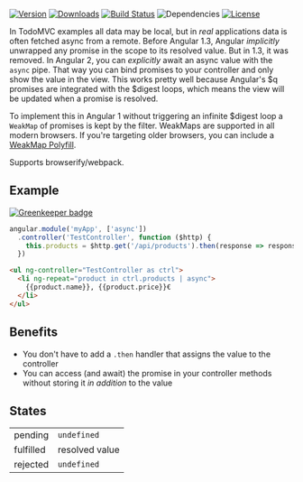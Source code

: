 
[![Version](https://img.shields.io/npm/v/angular-async-filter.svg?maxAge=2592000)](https://www.npmjs.com/package/angular-async-filter)
[![Downloads](https://img.shields.io/npm/dt/angular-async-filter.svg?maxAge=2592000)](https://www.npmjs.com/package/angular-async-filter)
[![Build Status](https://travis-ci.org/felixfbecker/angular-async-filter.svg?branch=master)](https://travis-ci.org/felixfbecker/angular-async-filter)
![Dependencies](https://david-dm.org/felixfbecker/angular-async-filter.svg)
[![License](https://img.shields.io/npm/l/angular-async-filter.svg?maxAge=2592000)](https://github.com/felixfbecker/angular-async-filter/blob/master/LICENSE.md)


In TodoMVC examples all data may be local, but in _real_ applications data is often fetched async from a remote.
Before Angular 1.3, Angular _implicitly_ unwrapped any promise in the scope to its resolved value.
But in 1.3, it was removed.
In Angular 2, you can _explicitly_ await an async value with the `async` pipe.
That way you can bind promises to your controller and only show the value in the view.
This works pretty well because Angular's $q promises are integrated with the $digest loops, which means the view will be updated when a promise is resolved.

To implement this in Angular 1 without triggering an infinite $digest loop a `WeakMap` of promises is kept by the filter.
WeakMaps are supported in all modern browsers. If you're targeting older browsers, you can include a [WeakMap Polyfill](https://www.npmjs.com/package/weakmap).

Supports browserify/webpack.

## Example

[![Greenkeeper badge](https://badges.greenkeeper.io/felixfbecker/angular-async-filter.svg)](https://greenkeeper.io/)
```js
angular.module('myApp', ['async'])
  .controller('TestController', function ($http) {
    this.products = $http.get('/api/products').then(response => response.data)
  })
```
```html
<ul ng-controller="TestController as ctrl">
  <li ng-repeat="product in ctrl.products | async">
    {{product.name}}, {{product.price}}€
  </li>
</ul>
```

## Benefits
 - You don't have to add a `.then` handler that assigns the value to the controller
 - You can access (and await) the promise in your controller methods without storing it _in addition_ to the value

## States
<table>
  <tr><td>pending</td><td><code>undefined</code></td></tr>
  <tr><td>fulfilled</td><td>resolved value</td></tr>
  <tr><td>rejected</td><td><code>undefined</code></td></tr>
</table>
